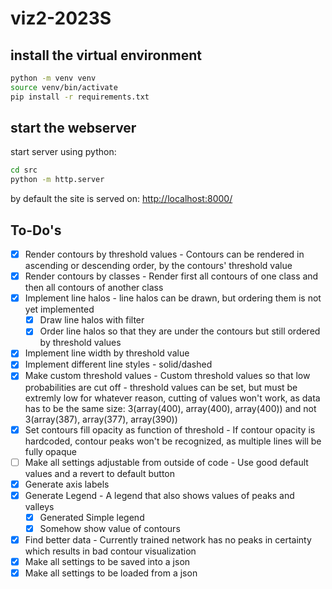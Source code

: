 # viz2-2023S

## install the virtual environment

```bash
python -m venv venv
source venv/bin/activate
pip install -r requirements.txt
```

## start the webserver

start server using python:

```bash
cd src
python -m http.server
```

by default the site is served on: <http://localhost:8000/>

## To-Do's

- [x] Render contours by threshold values - Contours can be rendered in ascending or descending order, by the contours' threshold value
- [x] Render contours by classes - Render first all contours of one class and then all contours of another class
- [x] Implement line halos - line halos can be drawn, but ordering them is not yet implemented
  - [x] Draw line halos with filter
  - [x] Order line halos so that they are under the contours but still ordered by threshold values
- [x] Implement line width by threshold value
- [x] Implement different line styles - solid/dashed
- [x] Make custom threshold values - Custom threshold values so that low probabilities are cut off - threshold values can be set, but must be extremly low for whatever reason, cutting of values won't work, as data has to be the same size: 3(array(400), array(400), array(400)) and not 3(array(387), array(377), array(390))
- [x] Set contours fill opacity as function of threshold - If contour opacity is hardcoded, contour peaks won't be recognized, as multiple lines will be fully opaque
- [ ] Make all settings adjustable from outside of code - Use good default values and a revert to default button
- [x] Generate axis labels
- [x] Generate Legend - A legend that also shows values of peaks and valleys
  - [x] Generated Simple legend
  - [x] Somehow show value of contours
- [x] Find better data - Currently trained network has no peaks in certainty which results in bad contour visualization
- [x] Make all settings to be saved into a json
- [x] Make all settings to be loaded from a json
